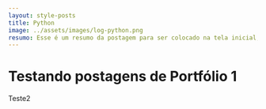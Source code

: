 ```yaml
---
layout: style-posts
title: Python
image: ../assets/images/log-python.png
resumo: Esse é um resumo da postagem para ser colocado na tela inicial, testando o funcionamento da ferramenta Jekyll para disponibilização do portfólio a ser divulgado no GitHUB
---
```

# Testando postagens de Portfólio 1
Teste2